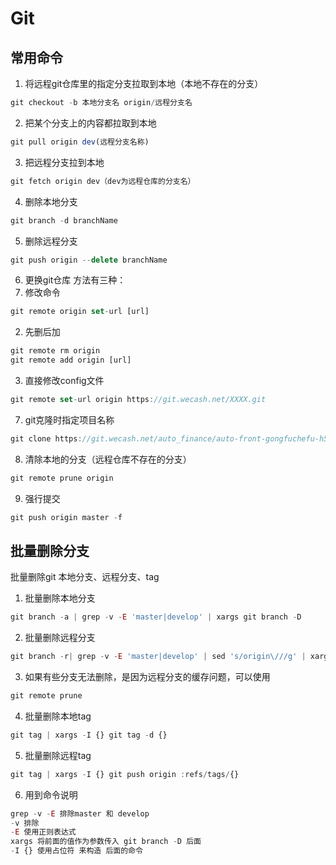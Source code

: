 # Git
## 常用命令
1. 将远程git仓库里的指定分支拉取到本地（本地不存在的分支）
```js
git checkout -b 本地分支名 origin/远程分支名
```

2. 把某个分支上的内容都拉取到本地
```js
git pull origin dev(远程分支名称)
```

3. 把远程分支拉到本地
```js
git fetch origin dev（dev为远程仓库的分支名）
```

4. 删除本地分支
```js
git branch -d branchName
```

5. 删除远程分支
```js
git push origin --delete branchName
```

6. 更换git仓库
方法有三种：
1. 修改命令
```js
git remote origin set-url [url]
```
2. 先删后加
```js
git remote rm origin
git remote add origin [url]
```
3. 直接修改config文件
```js
git remote set-url origin https://git.wecash.net/XXXX.git
```

7. git克隆时指定项目名称
```js
git clone https://git.wecash.net/auto_finance/auto-front-gongfuchefu-h5.git myDirName
```

8. 清除本地的分支（远程仓库不存在的分支）
```js
git remote prune origin
```

9. 强行提交
```js
git push origin master -f
```

## 批量删除分支
批量删除git 本地分支、远程分支、tag

1. 批量删除本地分支
```js
git branch -a | grep -v -E 'master|develop' | xargs git branch -D
```
2. 批量删除远程分支
```js
git branch -r| grep -v -E 'master|develop' | sed 's/origin\///g' | xargs -I {} git push origin :{}
```
3. 如果有些分支无法删除，是因为远程分支的缓存问题，可以使用
```js
git remote prune
```
4. 批量删除本地tag
```js
git tag | xargs -I {} git tag -d {}
```
5. 批量删除远程tag
```js
git tag | xargs -I {} git push origin :refs/tags/{}
```
6. 用到命令说明
```js
grep -v -E 排除master 和 develop
-v 排除
-E 使用正则表达式
xargs 将前面的值作为参数传入 git branch -D 后面
-I {} 使用占位符 来构造 后面的命令
```